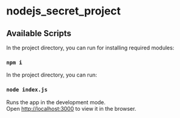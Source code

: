 # nodejs_secret_project


## Available Scripts
In the project directory, you can run for installing required modules:

### `npm i`

In the project directory, you can run:

### `node index.js`

Runs the app in the development mode.<br>
Open [http://localhost:3000](http://localhost:3000) to view it in the browser.
